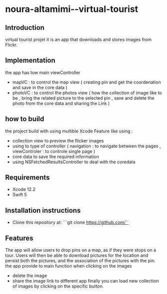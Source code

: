 # noura-altamimi--virtual-tourist

## Introduction
virtual tourist projet it is an app that downloads and stores images from Flickr.

## Implementation
the app has tow main viewController 
- mapVC : to control the map view ( creating pin and get the coordenation and save in the core data )
- photoVC : to control the photos view ( how the collection of image like to be , bring the related picture to the selected pin , save and delete the photo from the core data and sharing the Link ) 

## how to build 
the project build with using multible Xcode Feature like using : 
- collection view to preview the flicker images 
- using to type of controller ( navigation : to navigate between the pages , viewControler : to controle single page ) 
- core data to save the required information 
- using NSFetchedResultsController to deal with the coredata 

## Requirements
* Xcode 12.2
* Swift 5

## Installation instructions
* Clone this repository at: ```git clone https://github.com/``

## Features
The app will allow users to drop pins on a map, as if they were stops on a tour.
Users will then be able to download pictures for the location and persist both the pictures,
and the association of the pictures with the pin. the app provide to main function when clicking on the images
- delete the image 
- share the image link to different app 
finally you can load new collection of images by clicking on the specific button.
